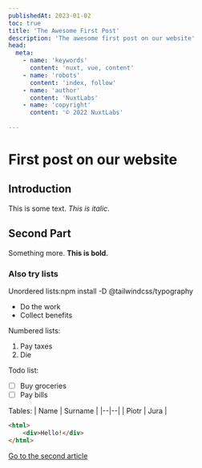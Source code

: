 ```yaml
---
publishedAt: 2023-01-02
toc: true
title: 'The Awesome First Post'
description: 'The awesome first post on our website'
head:
  meta:
    - name: 'keywords'
      content: 'nuxt, vue, content'
    - name: 'robots'
      content: 'index, follow'
    - name: 'author'
      content: 'NuxtLabs'
    - name: 'copyright'
      content: '© 2022 NuxtLabs'
		
---
```

# First post on our website

## Introduction

This is some text. _This is italic_.

## Second Part

Something more. **This is bold**.

### Also try lists

Unordered lists:npm install -D @tailwindcss/typography

- Do the work
- Collect benefits

Numbered lists:

1.  Pay taxes
2.  Die

Todo list:

- [ ] Buy groceries
- [ ] Pay bills

Tables:
| Name | Surname |
|--|--|
| Piotr | Jura |

```html
<html>
	<div>Hello!</div>
</html>
```

[Go to the second article](/blog/second)

